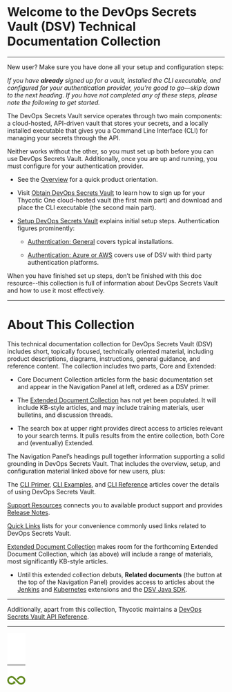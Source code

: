 ﻿[title]: # (Getting Started)
[tags]: # (DevOps Secrets Vault,DSV,)
[priority]: # (1)

# Welcome to the DevOps Secrets Vault (DSV) Technical Documentation Collection

  
---
  

New user? Make sure you have done all your setup and configuration steps:

*If you have **already** signed up for a vault, installed the CLI executable, and configured for your authentication provider, you’re good to go—skip down to the next heading. If you have not completed any of these steps, please note the following to get started.*

The DevOps Secrets Vault service operates through two main components: a cloud-hosted, API-driven vault that stores your secrets, and a locally installed executable that gives you a Command Line Interface (CLI) for managing your secrets through the API.

Neither works without the other, so you must set up both before you can use DevOps Secrets Vault. Additionally, once you are up and running, you must configure for your authentication provider.

* See the [Overview](./overview/index.md) for a quick product orientation.

* Visit [Obtain DevOps Secrets Vault](./obtain/index.md) to learn how to sign up for your Thycotic One cloud-hosted vault (the first main part) and download and place the CLI executable (the second main part).

* [Setup DevOps Secrets Vault](./setup/index.md) explains initial setup steps. Authentication figures prominently:

  * [Authentication: General](./authent-gen/index.md) covers typical installations.

  * [Authentication: Azure or AWS](./authent-azure-aws/index.md) covers use of DSV with third party authentication platforms.

When you have finished set up steps, don’t be finished with this doc resource--this collection is full of information about DevOps Secrets Vault and how to use it most effectively.

  
---
  

# About This Collection

This technical documentation collection for DevOps Secrets Vault (DSV) includes short, topically focused, technically oriented material, including product descriptions, diagrams, instructions, general guidance, and reference content. The collection includes two parts, Core and Extended:

* Core Document Collection articles form the basic documentation set and appear in the Navigation Panel at left, ordered as a DSV primer.

* The [Extended Document Collection](./extended/) has not yet been populated. It will include KB-style articles, and may include training materials, user bulletins, and discussion threads.
 
* The search box at upper right provides direct access to articles relevant to your search terms. It pulls results from the entire collection, both Core and (eventually) Extended.

The Navigation Panel’s headings pull together information supporting a solid grounding in DevOps Secrets Vault. That includes the overview, setup, and configuration material linked above for new users, plus:

The [CLI Primer](./cli-primer/index.md), [CLI Examples](./cli-examples/index.md), and [CLI Reference](./cli-ref/index.md) articles cover the details of using DevOps Secrets Vault.

[Support Resources](./cust-support/index.md) connects you to available product support and provides [Release Notes](./cust-support/release-notes.md).

[Quick Links](./quick-links/) lists for your convenience commonly used links related to DevOps Secrets Vault.

[Extended Document Collection](./extended/) makes room for the forthcoming Extended Document Collection, which (as above) will include a range of materials, most significantly KB-style articles.

* Until this extended collection debuts, **Related documents** (the button at the top of the Navigation Panel) provides access to articles about the [Jenkins](/dsv-extension-jenkins) and [Kubernetes](/dsv-extension-kubernetes) extensions and the [DSV Java SDK](/dsv-sdk-java).

---
  

Additionally, apart from this collection, Thycotic maintains a [DevOps Secrets Vault API Reference](https://dsv.thycotic.com/api).

  
---

![Article End](dsv-bug.png)

  
